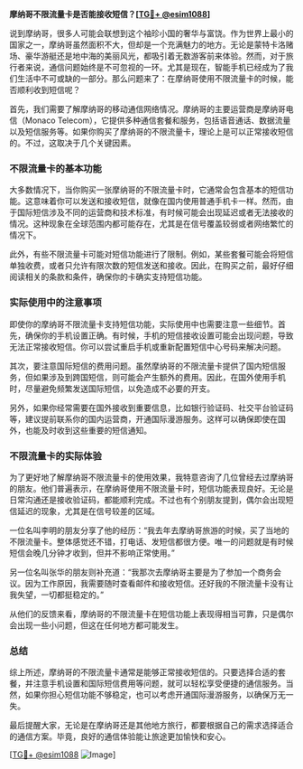 **摩纳哥不限流量卡是否能接收短信？[[TG💪+ @esim1088](https://t.me/s/esim1088)]**

说到摩纳哥，很多人可能会联想到这个袖珍小国的奢华与富饶。作为世界上最小的国家之一，摩纳哥虽然面积不大，但却是一个充满魅力的地方。无论是蒙特卡洛赌场、豪华游艇还是地中海的美丽风光，都吸引着无数游客前来体验。然而，对于旅行者来说，通信问题始终是不可忽视的一环。尤其是现在，智能手机已经成为了我们生活中不可或缺的一部分。那么问题来了：在摩纳哥使用不限流量卡的时候，能否顺利收到短信呢？

首先，我们需要了解摩纳哥的移动通信网络情况。摩纳哥的主要运营商是摩纳哥电信（Monaco Telecom），它提供多种通信套餐和服务，包括语音通话、数据流量以及短信服务等。如果你购买了摩纳哥的不限流量卡，理论上是可以正常接收短信的。不过，这取决于几个关键因素。

### 不限流量卡的基本功能

大多数情况下，当你购买一张摩纳哥的不限流量卡时，它通常会包含基本的短信功能。这意味着你可以发送和接收短信，就像在国内使用普通手机卡一样。然而，由于国际短信涉及不同的运营商和技术标准，有时候可能会出现延迟或者无法接收的情况。这种现象在全球范围内都可能存在，尤其是在信号覆盖较弱或者网络繁忙的情况下。

此外，有些不限流量卡可能对短信功能进行了限制。例如，某些套餐可能会将短信单独收费，或者只允许有限次数的短信发送和接收。因此，在购买之前，最好仔细阅读相关的条款和条件，确保你的卡确实支持短信功能。

### 实际使用中的注意事项

即使你的摩纳哥不限流量卡支持短信功能，实际使用中也需要注意一些细节。首先，确保你的手机设置正确。有时候，手机的短信接收设置可能会出现问题，导致无法正常接收短信。你可以尝试重启手机或重新配置短信中心号码来解决问题。

其次，要注意国际短信的费用问题。虽然摩纳哥的不限流量卡提供了国内短信服务，但如果涉及到跨国短信，则可能会产生额外的费用。因此，在国外使用手机时，尽量避免频繁发送国际短信，以免造成不必要的开支。

另外，如果你经常需要在国外接收到重要信息，比如银行验证码、社交平台验证码等，建议提前联系你的国内运营商，开通国际漫游服务。这样可以确保即使在国外，也能及时收到这些重要的短信通知。

### 不限流量卡的实际体验

为了更好地了解摩纳哥不限流量卡的使用效果，我特意咨询了几位曾经去过摩纳哥的朋友。他们普遍表示，在摩纳哥使用不限流量卡时，短信功能表现良好。无论是日常沟通还是接收验证码，都能顺利完成。不过也有个别朋友提到，偶尔会出现短信延迟的现象，尤其是在信号较差的区域。

一位名叫李明的朋友分享了他的经历：“我去年去摩纳哥旅游的时候，买了当地的不限流量卡。整体感觉还不错，打电话、发短信都很方便。唯一的问题就是有时候短信会晚几分钟才收到，但并不影响正常使用。”

另一位名叫张华的朋友则补充道：“我那次去摩纳哥主要是为了参加一个商务会议。因为工作原因，我需要随时查看邮件和接收短信。还好我的不限流量卡没有让我失望，一切都挺稳定的。”

从他们的反馈来看，摩纳哥的不限流量卡在短信功能上表现得相当可靠，只是偶尔会出现一些小问题，但这在任何地方都可能发生。

### 总结

综上所述，摩纳哥的不限流量卡通常是能够正常接收短信的。只要选择合适的套餐，并注意手机设置和国际短信费用等问题，就可以轻松享受便捷的通信服务。当然，如果你担心短信功能不够稳定，也可以考虑开通国际漫游服务，以确保万无一失。

最后提醒大家，无论是在摩纳哥还是其他地方旅行，都要根据自己的需求选择适合的通信方案。毕竟，良好的通信体验能让旅途更加愉快和安心。

[[TG💪+ @esim1088](https://t.me/s/esim1088) ![Image](https://i.postimg.cc/4NQfJmqS/Snipaste-2025-05-13-00-14-12.png)]